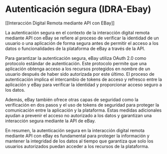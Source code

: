 # Autenticación segura (IDRA-Ebay)

[[Interacción Digital Remota mediante API con EBay]]

La autenticación segura en el contexto de la interacción digital remota mediante API con eBay se refiere al proceso de verificar la identidad de un usuario o una aplicación de forma segura antes de permitir el acceso a los datos o funcionalidades de la plataforma de eBay a través de la API.

Para garantizar la autenticación segura, eBay utiliza OAuth 2.0 como protocolo estándar de autenticación. Este protocolo permite que una aplicación obtenga acceso a los recursos protegidos en nombre de un usuario después de haber sido autorizada por este último. El proceso de autenticación implica el intercambio de tokens de acceso y refresco entre la aplicación y eBay para verificar la identidad y proporcionar acceso seguro a los datos.

Además, eBay también ofrece otras capas de seguridad como la verificación en dos pasos y el uso de tokens de seguridad para proteger la comunicación entre la aplicación y la plataforma. Estas medidas adicionales ayudan a prevenir el acceso no autorizado a los datos y garantizan una interacción segura mediante la API de eBay.

En resumen, la autenticación segura en la interacción digital remota mediante API con eBay es fundamental para proteger la información y mantener la integridad de los datos al tiempo que garantiza que solo los usuarios autorizados puedan acceder a los recursos de la plataforma.
